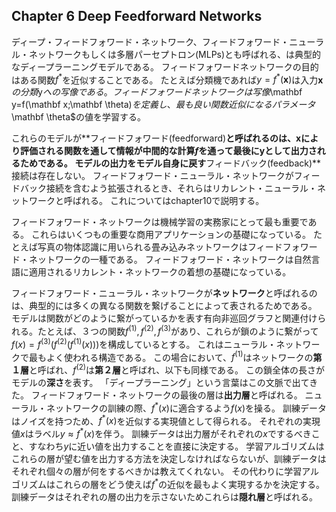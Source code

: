 ## Chapter 6 Deep Feedforward Networks

ディープ・フィードフォワード・ネットワーク、フィードフォワード・ニューラル・ネットワークもしくは多層パーセプトロン(MLPs)とも呼ばれる、は典型的なディープラーニングモデルである。
フィードフォワードネットワークの目的はある関数$f^*$を近似することである。
たとえば分類機であれば$y=f^*(\mathbf x)$は入力$\mathbf xの分類$y$への写像である。
フィードフォワードネットワークは写像$\mathbf y=f(\mathbf x;\mathbf \theta)$を定義し、最も良い関数近似になるパラメータ$\mathbf \theta$の値を学習する。

これらのモデルが**フィードフォワード(feedforward)**と呼ばれるのは、$\mathbf x$により評価される関数を通して情報が中間的な計算$f$を通って最後に$\mathbf y$として出力されるためである。
モデルの出力をモデル自身に戻す**フィードバック(feedback)**接続は存在しない。
フィードフォワード・ニューラル・ネットワークがフィードバック接続を含むよう拡張されるとき、それらはリカレント・ニューラル・ネットワークと呼ばれる。
これについてはchapter10で説明する。

フィードフォワード・ネットワークは機械学習の実務家にとって最も重要である。
これらはいくつもの重要な商用アプリケーションの基礎になっている。
たとえば写真の物体認識に用いられる畳み込みネットワークはフィードフォワード・ネットワークの一種である。
フィードフォワード・ネットワークは自然言語に適用されるリカレント・ネットワークの着想の基礎になっている。

フィードフォワード・ニューラル・ネットワークが**ネットワーク**と呼ばれるのは、典型的には多くの異なる関数を繋げることによって表されるためである。
モデルは関数がどのように繋がっているかを表す有向非巡回グラフと関連付けられる。たとえば、３つの関数$f^{(1)},f^{(2)},f^{(3)}$があり、これらが鎖のように繋がって$f(x)=f^{(3)}(f^{(2)}(f^{(1)}(x)))$を構成しているとする。
これはニューラル・ネットワークで最もよく使われる構造である。
この場合において、$f^{(1)}$はネットワークの**第１層**と呼ばれ、$f^{(2)}$は**第２層**と呼ばれ、以下も同様である。
この鎖全体の長さがモデルの**深さ**を表す。
「ディープラーニング」という言葉はこの文脈で出てきた。
フィードフォワード・ネットワークの最後の層は**出力層**と呼ばれる。
ニューラル・ネットワークの訓練の際、$f^*(x)$に適合するよう$f(x)$を操る。
訓練データはノイズを持つため、$f^*(x)$を近似する実現値として得られる。
それぞれの実現値$x$はラベル$y\approx f^*(x)$を伴う。
訓練データは出力層がそれぞれの$x$でするべきこと、すなわち$y$に近い値を出力することを直接に決定する。
学習アルゴリズムはこれらの層が望む値を出力する方法を決定しなければならないが、訓練データはそれぞれ個々の層が何をするべきかは教えてくれない。
その代わりに学習アルゴリズムはこれらの層をどう使えば$f^*$の近似を最もよく実現するかを決定する。
訓練データはそれぞれの層の出力を示さないためこれらは**隠れ層**と呼ばれる。

